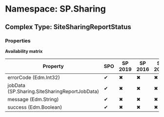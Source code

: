 # Namespace: SP.Sharing

## Complex Type: SiteSharingReportStatus

### Properties

**Availability matrix**

Property | SPO | SP 2019 | SP 2016 | SP 2013
----------|-----|---------|---------|--------
errorCode (Edm.Int32) | ✔ | ✖ | ✖ | ✖
jobData (SP.Sharing.SiteSharingReportJobData) | ✔ | ✖ | ✖ | ✖
message (Edm.String) | ✔ | ✖ | ✖ | ✖
success (Edm.Boolean) | ✔ | ✖ | ✖ | ✖
